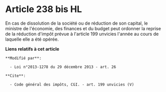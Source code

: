 # Article 238 bis HL

En cas de dissolution de la société ou de réduction de son capital, le ministre de l'économie, des finances et du budget peut
ordonner la reprise de la réduction d'impôt prévue à l'article 199 unvicies l'année au cours de laquelle elle a été opérée.

**Liens relatifs à cet article**

	**Modifié par**:

	  - Loi n°2013-1278 du 29 décembre 2013 - art. 26

	**Cite**:

	  - Code général des impôts, CGI. - art. 199 unvicies (V)
